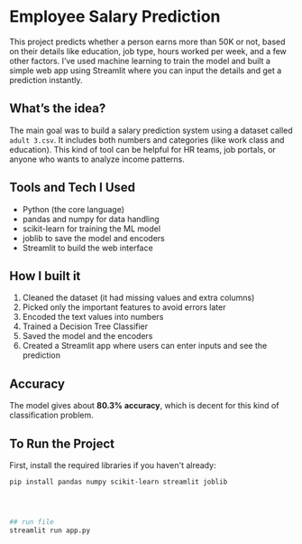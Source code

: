 # Employee Salary Prediction

This project predicts whether a person earns more than 50K or not, based on their details like education, job type, hours worked per week, and a few other factors. I’ve used machine learning to train the model and built a simple web app using Streamlit where you can input the details and get a prediction instantly.

## What’s the idea?

The main goal was to build a salary prediction system using a dataset called `adult 3.csv`. It includes both numbers and categories (like work class and education). This kind of tool can be helpful for HR teams, job portals, or anyone who wants to analyze income patterns.

## Tools and Tech I Used

- Python (the core language)
- pandas and numpy for data handling
- scikit-learn for training the ML model
- joblib to save the model and encoders
- Streamlit to build the web interface

## How I built it

1. Cleaned the dataset (it had missing values and extra columns)
2. Picked only the important features to avoid errors later
3. Encoded the text values into numbers
4. Trained a Decision Tree Classifier
5. Saved the model and the encoders
6. Created a Streamlit app where users can enter inputs and see the prediction

## Accuracy

The model gives about **80.3% accuracy**, which is decent for this kind of classification problem.

## To Run the Project

First, install the required libraries if you haven't already:

```bash
pip install pandas numpy scikit-learn streamlit joblib




## run file
streamlit run app.py
